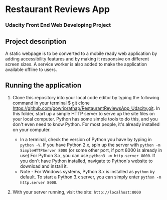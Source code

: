 # Restaurant Reviews App

### Udacity Front End Web Developing Project

## Project description

A static webpage is to be converted to a mobile ready web application by adding accessibility features and by making it responsive on different screen sizes. A service worker is also added to make the application available offline to users.

## Running the application

1. Clone this repository into your local code editor by typing the following command in your terminal
$ git clone https://github.com/gowriprathap/RestaurantReviewsApp_Udacity.git. In this folder, start up a simple HTTP server to serve up the site files on your local computer. Python has some simple tools to do this, and you don't even need to know Python. For most people, it's already installed on your computer.

    * In a terminal, check the version of Python you have by typing in `python -V`. If you have Python 2.x, spin up the server with `python -m SimpleHTTPServer 8000` (or some other port, if port 8000 is already in use) For Python 3.x, you can use `python3 -m http.server 8000`. If you don't have Python installed, navigate to Python's website to download and install it.
    * Note -  For Windows systems, Python 3.x is installed as `python` by default. To start a Python 3.x server, you can simply enter `python -m http.server 8000`.
2. With your server running, visit the site: `http://localhost:8000`
